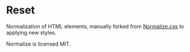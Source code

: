 # Reset

Normalization of HTML elements, manually forked from [Normalize.css](https://github.com/necolas/normalize.css) to applying new styles.

Normalize is licensed MIT.
